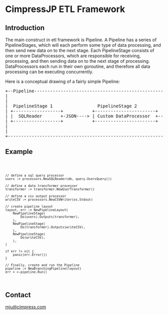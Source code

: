 # CimpressJP ETL Framework

## Introduction 
The main construct in etl framework is Pipeline. A Pipeline has a series of PipelineStages, which will each perform some type of data processing, and then send new data on to the next stage. Each PipelineStage consists of one or more DataProcessors, which are responsible for receiving, processing, and then sending data on to the next stage of processing. DataProcessors each run in their own goroutine, and therefore all data processing can be executing concurrently.

Here is a conceptual drawing of a fairly simple Pipeline:
<pre>
+--Pipeline------------------------------------------------------------------------------------------+
|                                                                       PipelineStage 3              |
|                                                                      +---------------------------+ |
|  PipelineStage 1                 PipelineStage 2          +-JSON---> |  CSVWriter                | |
| +------------------+           +-----------------------+  |          +---------------------------+ |
| |  SQLReader       +-JSON----> | Custom DataProcessor  +--+                                        |
| +------------------+           +-----------------------+  |          +---------------------------+ |
|                                                           +-JSON---> |  SQLWriter                | |
|                                                                      +---------------------------+ |
+----------------------------------------------------------------------------------------------------+
</pre>

## Example
<code>

    // define a sql query processor
    users := processors.NewSQLReader(db, query.UsersQuery())
	
    // define a data transformer processor
    transformer := transformer.NewUserTransformer()

    // define a csv output processor
	writeCSV := processors.NewCSVWriter(os.Stdout)

    // create pipeline layout
	layout, err := NewPipelineLayout(
		NewPipelineStage(
			Do(users).Outputs(transformer),
		),
		NewPipelineStage(
			Do(transformer).Outputs(writeCSV),
		),
		NewPipelineStage(
			Do(writeCSV),
		),
	)

	if err != nil {
		panic(err.Error())
	}

	// Finally, create and run the Pipeline
	pipeline := NewBranchingPipeline(layout)
	err = <-pipeline.Run()
    
</code>

## Contact
mju@cimpress.com